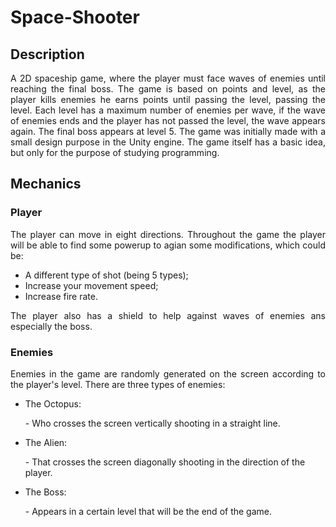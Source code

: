 <h1> Space-Shooter </h1>
<h2> Description</h2>
<p align="justify"> A 2D spaceship game, where the player must face waves of enemies until reaching the final boss.
The game is based on points and level, as the player kills enemies he earns points until passing the level, passing the level. Each level has a maximum number of enemies per wave, if the wave of enemies ends and the player has not passed the level, the wave appears again. The final boss appears at level 5. The game was initially made with a small design purpose in the Unity engine. The game itself has a basic idea, but only for the purpose of studying programming.</p>

<h2> Mechanics </h2>
<h3> Player</h3>
<p align="justify"> The player can move in eight directions. Throughout the game the player will be able to find some powerup to agian some modifications, which could be:</p>
<ul>
  <li>A different type of shot (being 5 types);</li>
  <li>Increase your movement speed;</li>
  <li>Increase fire rate.</li>
</ul>
<p align="justify"> The player also has a shield to help against waves of enemies ans especially the boss. </p>
<h3>Enemies</h3>
<p align="justify"> Enemies in the game are randomly generated on the screen according to the player's level. There are three types of enemies: </p>
<ul>
  <li>The Octopus: </li> <p> - Who crosses the screen vertically shooting in a straight line.</p>
  <li>The Alien: </li> <p> - That crosses the screen diagonally shooting in the direction of the player.</p>
  <li>The Boss:</li> <p> - Appears in a certain level that will be the end of the game.</p>
</ul>
